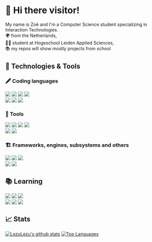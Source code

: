 
# 👋 Hi there visitor!

My name is Zoë and I'm a Computer Science student specializing in Interaction Technologies.<br/>
🌍 from the Netherlands,<br/>
👨‍🎓 student at Hogeschool Leiden Applied Sciences,<br/>
📚 my repos will show mostly projects from school <br>


## 🔧 Technologies & Tools 
### 🖋️ Coding languages  
![](https://img.shields.io/badge/Python-3776AB?style=for-the-badge&logo=python&logoColor=white)
![](https://img.shields.io/badge/HTML5-E34F26?style=for-the-badge&logo=html5&logoColor=white)
![](https://img.shields.io/badge/CSS3-1572B6?style=for-the-badge&logo=css3&logoColor=white) 
![](https://img.shields.io/badge/JavaScript-F7DF1E?style=for-the-badge&logo=javascript&logoColor=black)<br>
![](https://img.shields.io/badge/C%23-239120?style=for-the-badge&logo=c-sharp&logoColor=white)
![](https://img.shields.io/badge/PHP-777BB4?style=for-the-badge&logo=php&logoColor=white)
![](https://img.shields.io/badge/Java-ED8B00?style=for-the-badge&logo=java&logoColor=white)

### 🧰 Tools
![](https://img.shields.io/badge/MySQL-20232A?style=for-the-badge&logo=mysql&logoColor=white)
![](https://img.shields.io/badge/PostgreSQL-316192?style=for-the-badge&logo=postgresql&logoColor=white)
![](https://img.shields.io/badge/Microsoft-666666?style=for-the-badge&logo=microsoft&logoColor=white)
![](https://img.shields.io/badge/Atom-3776AB?style=for-the-badge&logo=atom&logoColor=white) <br>
![](https://img.shields.io/badge/VisualStudioCode-20232A?style=for-the-badge&logo=visual-studio-code&logoColor=blue)
![](https://img.shields.io/badge/JetBrains-purple?style=for-the-badge&logo=jetbrains&logoColor=white&color=purple)

### 🏗️ Frameworks, engines, subsystems and others<br>
![](https://img.shields.io/badge/Laravel-FF2D20?style=for-the-badge&logo=laravel&logoColor=white)
![](https://img.shields.io/badge/Unity-20232A?style=for-the-badge&logo=unity&logoColor=white)
![](https://img.shields.io/badge/Ubuntu-E95420?style=for-the-badge&logo=ubuntu&logoColor=white)<br>
![](https://img.shields.io/badge/Arduino-blue?style=for-the-badge&logo=arduino&logoColor=white&color=119ECA)
![](https://img.shields.io/badge/RaspberryPi-C51A4A?style=for-the-badge&logo=raspberry-pi&logoColor=white&color=C51A4A)

## 📚 Learning
![](https://img.shields.io/badge/Angular-DD0031?style=for-the-badge&logo=angular&logoColor=white)
![](https://img.shields.io/badge/React-20232A?style=for-the-badge&logo=react&logoColor=61DAFB)
![](https://img.shields.io/badge/TypeScript-007ACC?style=for-the-badge&logo=typescript&logoColor=white)<br>
![](https://img.shields.io/badge/Bootstrap-563D7C?style=for-the-badge&logo=bootstrap&logoColor=white)
![](https://img.shields.io/badge/AndroidStudio-3DDC84?style=for-the-badge&logo=android&logoColor=white)
![](https://img.shields.io/badge/Redux-593D88?style=for-the-badge&logo=redux&logoColor=white)



## 📈 Stats

[![LezuLezu's github stats](https://github-readme-stats.vercel.app/api?username=LezuLezu&count_private=true&show_icons=true&theme=dark&bg_color=040f0f&line_height=20&title_color=48b2db&icon_color=48b2db)](https://github.com/anuraghazra/github-readme-stats)
[![Top Languages](https://github-readme-stats.vercel.app/api/top-langs/?username=LezuLezu&theme=dark&langs_count=6&layout=compact&bg_color=040f0f&title_color=48b2db&icon_color=48b2db)](https://github.com/anuraghazra/github-readme-stats)
